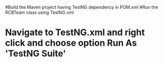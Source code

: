 #Build the Maven project having TestNG dependency in POM.xml
#Run the RCBTeam class using TestNG.xml
# Navigate to TestNG.xml and right click and choose option Run As 'TestNG Suite'
